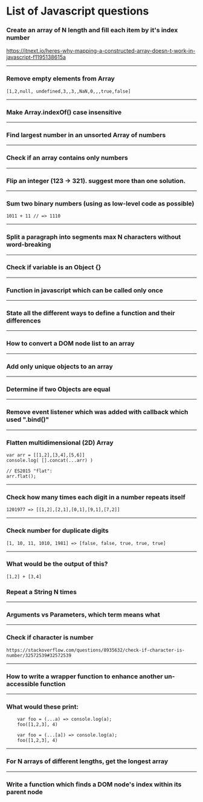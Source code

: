 # List of Javascript questions

### Create an array of N length and fill each item by it's index number
   https://itnext.io/heres-why-mapping-a-constructed-array-doesn-t-work-in-javascript-f1195138615a

------
### Remove empty elements from Array

    [1,2,null, undefined,3,,3,,NaN,0,,,true,false]

------
### Make Array.indexOf() case insensitive

------
### Find largest number in an unsorted Array of numbers

------
### Check if an array contains only numbers

------
### Flip an integer (123 -> 321). suggest more than one solution.

------
### Sum two binary numbers (using as low-level code as possible)

    1011 + 11 // => 1110

------
### Split a paragraph into segments max N characters without word-breaking

------
### Check if variable is an Object {}

------
### Function in javascript which can be called only once

------
### State all the different ways to define a function and their differences

------
### How to convert a DOM node list to an array

------
### Add only unique objects to an array

------
### Determine if two Objects are equal

------
### Remove event listener which was added with callback which used ".bind()"

------
### Flatten multidimensional (2D) Array
 
    var arr = [[1,2],[3,4],[5,6]]
    console.log( [].concat(...arr) )

    // ES2015 "flat":
    arr.flat(); 

------
### Check how many times each digit in a number repeats itself

    1201977 => [[1,2],[2,1],[0,1],[9,1],[7,2]]

------
### Check number for duplicate digits

    [1, 10, 11, 1010, 1981] => [false, false, true, true, true]

------
### What would be the output of this?

    [1,2] + [3,4]
	
### Repeat a String N times

------
### Arguments vs Parameters, which term means what

------
### Check if character is number
    https://stackoverflow.com/questions/8935632/check-if-character-is-number/32572539#32572539

------
### How to write a wrapper function to enhance another un-accessible function

------
### What would these print:

        var foo = (...a) => console.log(a);
        foo([1,2,3], 4)

        var foo = (...[a]) => console.log(a);
        foo([1,2,3], 4)

------		
### For N arrays of different lengths, get the longest array

------		
### Write a function which finds a DOM node's index within its parent node
